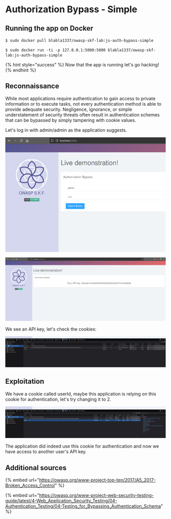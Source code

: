 # Authorization Bypass - Simple

## Running the app on Docker

```
$ sudo docker pull blabla1337/owasp-skf-lab:js-auth-bypass-simple
```

```
$ sudo docker run -ti -p 127.0.0.1:5000:5000 blabla1337/owasp-skf-lab:js-auth-bypass-simple
```

{% hint style="success" %}
Now that the app is running let's go hacking!
{% endhint %}

## Reconnaissance

While most applications require authentication to gain access to private information or to execute tasks, not every authentication method is able to provide adequate security. Negligence, ignorance, or simple understatement of security threats often result in authentication schemes that can be bypassed by simply tampering with cookie values.

Let's log in with admin/admin as the application suggests.

![](../../.gitbook/assets/nodejs/Auth-Bypass-simple/1.png)

![](../../.gitbook/assets/nodejs/Auth-Bypass-simple/2.png)

We see an API key, let's check the cookies:

![](../../.gitbook/assets/nodejs/Auth-Bypass-simple/3.png)

## Exploitation

We have a cookie called userId, maybe this application is relying on this cookie for authentication, let's try changing it to 2.

![](../../.gitbook/assets/nodejs/Auth-Bypass-simple/4.png)

The application did indeed use this cookie for authentication and now we have access to another user's API key.

## Additional sources

{% embed url="https://owasp.org/www-project-top-ten/2017/A5_2017-Broken_Access_Control" %}

{% embed url="https://owasp.org/www-project-web-security-testing-guide/latest/4-Web_Application_Security_Testing/04-Authentication_Testing/04-Testing_for_Bypassing_Authentication_Schema" %}
